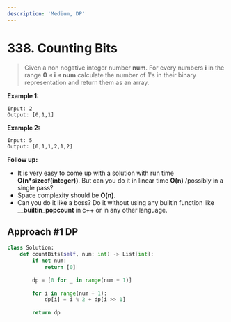 ```yaml
---
description: 'Medium, DP'
---
```


# 338. Counting Bits

> Given a non negative integer number **num**. For every numbers **i** in the range **0 ≤ i ≤ num** calculate the number of 1's in their binary representation and return them as an array.

**Example 1:**

```text
Input: 2
Output: [0,1,1]
```

**Example 2:**

```text
Input: 5
Output: [0,1,1,2,1,2]
```

**Follow up:**

* It is very easy to come up with a solution with run time **O\(n\*sizeof\(integer\)\)**. But can you do it in linear time **O\(n\)** /possibly in a single pass?
* Space complexity should be **O\(n\)**.
* Can you do it like a boss? Do it without using any builtin function like **\_\_builtin\_popcount** in c++ or in any other language.

## Approach \#1 DP

```python
class Solution:
    def countBits(self, num: int) -> List[int]:
        if not num:
            return [0]
        
        dp = [0 for _ in range(num + 1)]
        
        for i in range(num + 1):
            dp[i] = i % 2 + dp[i >> 1]
            
        return dp
```

